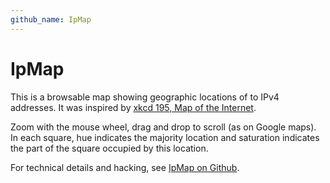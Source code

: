 ```yaml
---
github_name: IpMap
---
```


IpMap
=====

This is a browsable map showing geographic locations of to IPv4 addresses. It was inspired by [xkcd 195, Map of the Internet](http://xkcd.com/195).

Zoom with the mouse wheel, drag and drop to scroll (as on Google maps). In each square, hue indicates the majority location and saturation indicates the part of the square occupied by this location.

<div id="map"></div>

For technical details and hacking, see [IpMap on Github](http://github.com/jacquev6/IpMap).

<script type="text/javascript" src="https://cdnjs.cloudflare.com/ajax/libs/jquery-mousewheel/3.1.11/jquery.mousewheel.js"></script>
<script type="text/javascript" src="https://raw.githubusercontent.com/jacquev6/IpMap/master/src/hilbert.js"></script>
<script type="text/javascript" src="https://raw.githubusercontent.com/jacquev6/IpMap/master/src/color.js"></script>
<script type="text/javascript" src="https://raw.githubusercontent.com/jacquev6/IpMap/data/ip_data.js"></script>
<script type="text/javascript" src="https://raw.githubusercontent.com/jacquev6/IpMap/master/src/ip_map.js"></script>
<script type="text/javascript">
    function parseQueryString(search) {
        r = {};

        var parts = search.split('&');
        for(var i in parts) {
            if(parts[i] != '') {
                nameValue = parts[i].split('=');
                r[nameValue[0]] = nameValue[1];
            }
        }

        return r;
    }

    $(document).ready(function() {
        map = IpMap('map', 512, 16, parseQueryString(location.search.substr(1)));
        map.change(function(state) {
            history.pushState({}, '', location.href.replace(location.search, '') + '?' + $.param(state));
        });
    });
</script>
